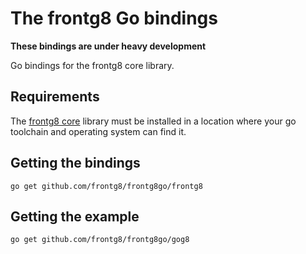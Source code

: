The frontg8 Go bindings
=======================

**These bindings are under heavy development**

Go bindings for the frontg8 core library.

Requirements
------------

The [frontg8 core](https://github.com/frontg8/frontg8lib.git) library must be
installed in a location where your go toolchain and operating system can find
it.

Getting the bindings
--------------------

`go get github.com/frontg8/frontg8go/frontg8`

Getting the example
-------------------

`go get github.com/frontg8/frontg8go/gog8`
